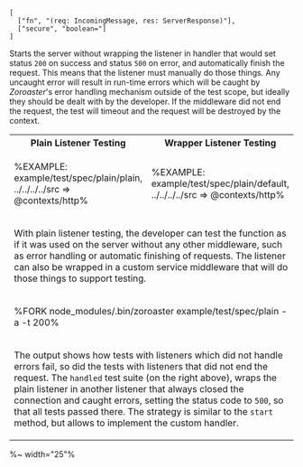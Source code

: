 ```### startPlain => Tester
[
  ["fn", "(req: IncomingMessage, res: ServerResponse)"],
  ["secure", "boolean="]
]
```

Starts the server without wrapping the listener in handler that would set status `200` on success and status `500` on error, and automatically finish the request. This means that the listener must manually do those things. Any uncaught error will result in run-time errors which will be caught by _Zoroaster_'s error handling mechanism outside of the test scope, but ideally they should be dealt with by the developer. If the middleware did not end the request, the test will timeout and the request will be destroyed by the context.

<table>
<tr><th>Plain Listener Testing</th><th>Wrapper Listener Testing</th></tr>
<!-- block-start -->
<tr><td>

%EXAMPLE: example/test/spec/plain/plain, ../../../../src => @contexts/http%
</td>
<td>

%EXAMPLE: example/test/spec/plain/default, ../../../../src => @contexts/http%
</td></tr>
<tr><td colspan="2"><md2html>

With plain listener testing, the developer can test the function as if it was used on the server without any other middleware, such as error handling or automatic finishing of requests. The listener can also be wrapped in a custom service middleware that will do those things to support testing.
</md2html></td></tr>
<!-- /block-end -->
<!-- block-start -->
<tr><td colspan="2">

%FORK node_modules/.bin/zoroaster example/test/spec/plain -a -t 200%
</td></tr>
<tr><td colspan="2"><md2html>

The output shows how tests with listeners which did not handle errors fail, so did the tests with listeners that did not end the request. The `handled` test suite (on the right above), wraps the plain listener in another listener that always closed the connection and caught errors, setting the status code to `500`, so that all tests passed there. The strategy is similar to the `start` method, but allows to implement the custom handler.
</md2html></td></tr>
<!-- /block-end -->
</table>

%~ width="25"%